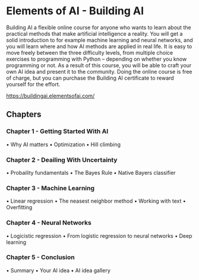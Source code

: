 # Elements of AI - Building AI

Building AI a flexible online course for anyone who wants to learn about the practical methods that make artificial intelligence a reality. You will get a solid introduction to for example machine learning and neural networks, and you will learn where and how AI methods are applied in real life. It is easy to move freely between the three difficulty levels, from multiple choice exercises to programming with Python – depending on whether you know programming or not. As a result of this course, you will be able to craft your own AI idea and present it to the community. Doing the online course is free of charge, but you can purchase the Building AI certificate to reward yourself for the effort.

https://buildingai.elementsofai.com/

## Chapters
### Chapter 1 - Getting Started With AI
• Why AI matters
• Optimization
• Hill climbing

### Chapter 2 - Deailing With Uncertainty
• Probaility fundamentals
• The Bayes Rule
• Native Bayers classifier

### Chapter 3 - Machine Learning
• Linear regression
• The neasest neighbor method
• Working with text
• Overfitting

### Chapter 4 - Neural Networks
• Logicistic regression
• From logistic regression to neural networks
• Deep learning

### Chapter 5 - Conclusion
• Summary
• Your AI idea
• AI idea gallery
